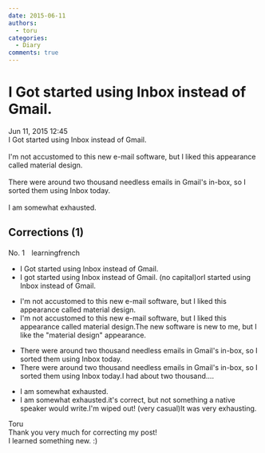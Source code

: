 ```yaml
---
date: 2015-06-11
authors:
  - toru
categories:
  - Diary
comments: true
---
```


# I Got started using Inbox instead of Gmail.
<div class="date">Jun 11, 2015 12:45</div>
<div id="post"><div id="body_show_ori">
I Got started using Inbox instead of Gmail.<br/><br/>I'm not accustomed to this new e-mail software, but I liked this appearance called material design.<br/><br/>There were around two thousand needless emails in Gmail's in-box, so I sorted them using Inbox today.<br/><br/>I am somewhat exhausted.
</div></div>

<!-- more -->


## Corrections (1)
<div id="block"><div class="first_name"> No. 1　<span class="just_name">learningfrench</span></div><div id="block2">
<ul class="correction_field">
<li class="incorrect">I Got started using Inbox instead of Gmail.</li>
<li class="corrected correct">
I got started using Inbox instead of Gmail. (no capital)orI started using Inbox instead of Gmail.
</li>
</ul>
<ul class="correction_field">
<li class="incorrect">I'm not accustomed to this new e-mail software, but I liked this appearance called material design.</li>
<li class="corrected correct">
I'm not accustomed to this new e-mail software, but I liked this appearance called material design.The new software is new to me, but I like the "material design" appearance.
</li>
</ul>
<ul class="correction_field">
<li class="incorrect">There were around two thousand needless emails in Gmail's in-box, so I sorted them using Inbox today.</li>
<li class="corrected correct">
There were around two thousand needless emails in Gmail's in-box, so I sorted them using Inbox today.I had about two thousand....
</li>
</ul>
<ul class="correction_field">
<li class="incorrect">I am somewhat exhausted.</li>
<li class="corrected correct">
I am somewhat exhausted.it's correct, but not something a native speaker would write.I'm wiped out! (very casual)It was very exhausting.
</li>
</ul>
</div><div class="name"><span class="just_name">Toru</span><br>
Thank you very much for correcting my post!<br/>I learned something new. :)
</div>
</div>
